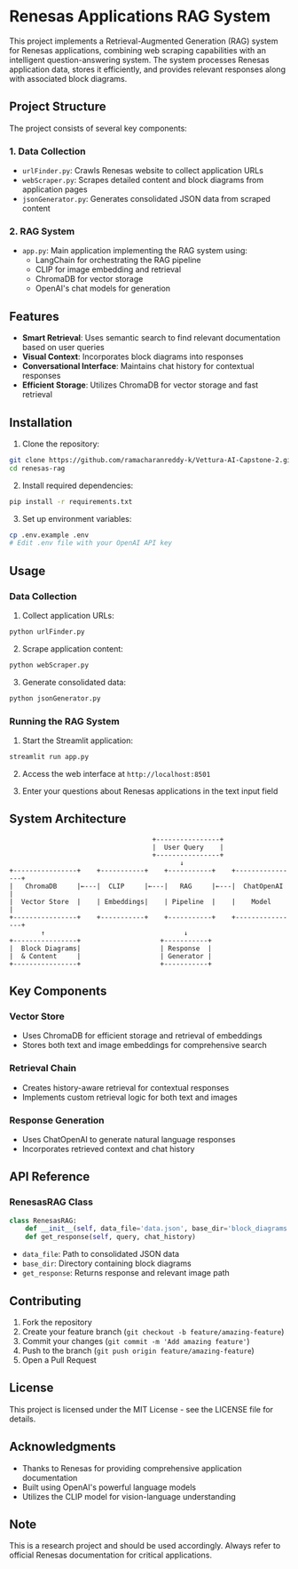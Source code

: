 # Renesas Applications RAG System

This project implements a Retrieval-Augmented Generation (RAG) system for Renesas applications, combining web scraping capabilities with an intelligent question-answering system. The system processes Renesas application data, stores it efficiently, and provides relevant responses along with associated block diagrams.

## Project Structure

The project consists of several key components:

### 1. Data Collection
- `urlFinder.py`: Crawls Renesas website to collect application URLs
- `webScraper.py`: Scrapes detailed content and block diagrams from application pages
- `jsonGenerator.py`: Generates consolidated JSON data from scraped content

### 2. RAG System
- `app.py`: Main application implementing the RAG system using:
  - LangChain for orchestrating the RAG pipeline
  - CLIP for image embedding and retrieval
  - ChromaDB for vector storage
  - OpenAI's chat models for generation

## Features

- **Smart Retrieval**: Uses semantic search to find relevant documentation based on user queries
- **Visual Context**: Incorporates block diagrams into responses
- **Conversational Interface**: Maintains chat history for contextual responses
- **Efficient Storage**: Utilizes ChromaDB for vector storage and fast retrieval

## Installation

1. Clone the repository:
```bash
git clone https://github.com/ramacharanreddy-k/Vettura-AI-Capstone-2.git
cd renesas-rag
```

2. Install required dependencies:
```bash
pip install -r requirements.txt
```

3. Set up environment variables:
```bash
cp .env.example .env
# Edit .env file with your OpenAI API key
```

## Usage

### Data Collection

1. Collect application URLs:
```bash
python urlFinder.py
```

2. Scrape application content:
```bash
python webScraper.py
```

3. Generate consolidated data:
```bash
python jsonGenerator.py
```

### Running the RAG System

1. Start the Streamlit application:
```bash
streamlit run app.py
```

2. Access the web interface at `http://localhost:8501`

3. Enter your questions about Renesas applications in the text input field

## System Architecture

```
                                    +----------------+
                                    |  User Query    |
                                    +----------------+
                                           ↓
+----------------+    +-----------+    +-----------+    +----------------+
|   ChromaDB     |←---|  CLIP     |←---|   RAG     |←---|  ChatOpenAI    |
|  Vector Store  |    | Embeddings|    | Pipeline  |    |    Model       |
+----------------+    +-----------+    +-----------+    +----------------+
        ↑                                   ↓
+----------------+                    +-----------+
|  Block Diagrams|                    | Response  |
|  & Content     |                    | Generator |
+----------------+                    +-----------+
```

## Key Components

### Vector Store
- Uses ChromaDB for efficient storage and retrieval of embeddings
- Stores both text and image embeddings for comprehensive search

### Retrieval Chain
- Creates history-aware retrieval for contextual responses
- Implements custom retrieval logic for both text and images

### Response Generation
- Uses ChatOpenAI to generate natural language responses
- Incorporates retrieved context and chat history

## API Reference

### RenesasRAG Class

```python
class RenesasRAG:
    def __init__(self, data_file='data.json', base_dir='block_diagrams')
    def get_response(self, query, chat_history)
```

- `data_file`: Path to consolidated JSON data
- `base_dir`: Directory containing block diagrams
- `get_response`: Returns response and relevant image path

## Contributing

1. Fork the repository
2. Create your feature branch (`git checkout -b feature/amazing-feature`)
3. Commit your changes (`git commit -m 'Add amazing feature'`)
4. Push to the branch (`git push origin feature/amazing-feature`)
5. Open a Pull Request

## License

This project is licensed under the MIT License - see the LICENSE file for details.

## Acknowledgments

- Thanks to Renesas for providing comprehensive application documentation
- Built using OpenAI's powerful language models
- Utilizes the CLIP model for vision-language understanding

## Note

This is a research project and should be used accordingly. Always refer to official Renesas documentation for critical applications.
